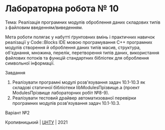 ﻿# Лабораторна робота № 10

Тема: Реалізація програмних модулів оброблення даних складових типів з файловим введенням/виведенням.

Мета роботи полягає у набутті ґрунтовних вмінь і практичних навичок реалізації у Code::Blocks IDE мовою програмування С++ програмних модулів створення й оброблення даних типів масив, структура, об'єднання, множина, перелік, перетворення типів даних, використання файлових потоків та функцій стандартних бібліотек для оброблення символьної інформації.

Завдання
1. Реалізувати програмні модулі розв'язування задач 10.1-10.3 як складові статичної бібліотеки libModulesПрізвище.а (проект ModulesПрізвище лабораторних робіт №8-9).
2. Реалізувати тестовий драйвер автоматизованої перевірки програмних модулів розв'язування задач 10.1-10.3.

Варіант №2


Кропивницький | <a href="http://www.kntu.kr.ua/">ЦНТУ</a> | 2021